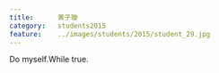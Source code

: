 ```yaml
---
title:		黄子璇
category:	students2015
feature:	../images/students/2015/student_29.jpg
---
```

Do myself.While true.


